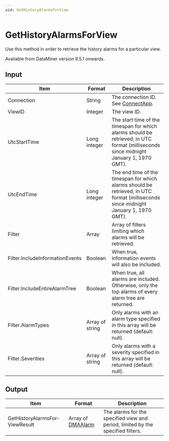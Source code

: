 ```yaml
---
uid: GetHistoryAlarmsForView
---
```


# GetHistoryAlarmsForView

Use this method in order to retrieve the history alarms for a particular view.

Available from DataMiner version 9.5.1 onwards.

## Input

| Item | Format | Description |
|--|--|--|
| Connection | String | The connection ID. See [ConnectApp](xref:ConnectApp). |
| ViewID | Integer | The view ID. |
| UtcStartTime | Long integer | The start time of the timespan for which alarms should be retrieved, in UTC format (milliseconds since midnight January 1, 1970 GMT). |
| UtcEndTime | Long integer | The end time of the timespan for which alarms should be retrieved, in UTC format (milliseconds since midnight January 1, 1970 GMT). |
| Filter | Array | Array of filters limiting which alarms will be retrieved. |
| Filter.IncludeInformationEvents | Boolean | When true, information events will also be included. |
| Filter.IncludeEntireAlarmTree | Boolean | When true, all alarms are included. Otherwise, only the top alarms of every alarm tree are returned. |
| Filter.AlarmTypes | Array of string | Only alarms with an alarm type specified in this array will be returned (default: null). |
| Filter.Severities | Array of string | Only alarms with a severity specified in this array will be returned (default: null). |

## Output

| Item | Format | Description |
|--|--|--|
| GetHistoryAlarmsFor­ViewResult | Array of [DMAAlarm](xref:DMAAlarm) | The alarms for the specified view and period, limited by the specified filters. |
